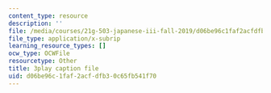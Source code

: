 ```yaml
---
content_type: resource
description: ''
file: /media/courses/21g-503-japanese-iii-fall-2019/d06be96c1faf2acfdfb30c65fb541f70_K12JGiYHcTw.srt
file_type: application/x-subrip
learning_resource_types: []
ocw_type: OCWFile
resourcetype: Other
title: 3play caption file
uid: d06be96c-1faf-2acf-dfb3-0c65fb541f70
---
```

